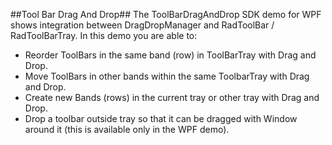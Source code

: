 ##Tool Bar Drag And Drop##
The ToolBarDragAndDrop SDK demo for WPF shows integration between DragDropManager and RadToolBar / RadToolBarTray.
In this demo you are able to:

   - Reorder ToolBars in the same band (row) in ToolBarTray with Drag and Drop.
   - Move ToolBars in other bands within the same ToolbarTray with Drag and Drop.
   - Create new Bands (rows) in the current tray or other tray with Drag and Drop.
   - Drop a toolbar outside tray so that it can be dragged with Window around it (this is available only in the WPF demo).